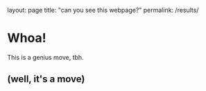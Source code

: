 layout: page
title: "can you see this webpage?"
permalink: /results/


# Whoa!
This is a genius move, tbh.

## (well, it's **a** move)
